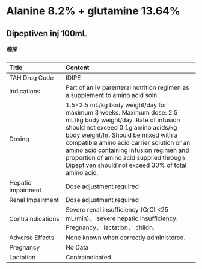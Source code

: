 # Alanine 8.2% + glutamine 13.64%

## Dipeptiven inj 100mL

##### 臨採

| Title              | Content                                                                                                                                                                                                                                                                                                                                                                           |
|:-------------------|:----------------------------------------------------------------------------------------------------------------------------------------------------------------------------------------------------------------------------------------------------------------------------------------------------------------------------------------------------------------------------------|
| TAH Drug Code      | IDIPE                                                                                                                                                                                                                                                                                                                                                                             |
| Indications        | Part of an IV parenteral nutrition regimen as a supplement to amino acid soln                                                                                                                                                                                                                                                                                                     |
| Dosing             | 1.5-2.5 mL/kg body weight/day for maximum 3 weeks. Maximum dose: 2.5 mL/kg body weight/day. Rate of infusion should not exceed 0.1g amino acids/kg body weight/hr. Should be mixed with a compatible amino acid carrier solution or an amino acid containing infusion regimen and proportion of amino acid supplied through Dipeptiven should not exceed 30% of total amino acid. |
| Hepatic Impairment | Dose adjustment required                                                                                                                                                                                                                                                                                                                                                          |
| Renal Impairment   | Dose adjustment required                                                                                                                                                                                                                                                                                                                                                          |
| Contraindications  | Severe renal insufficiency (CrCl <25 mL/min)， severe hepatic insufficiency. Pregnancy， lactation， childn.                                                                                                                                                                                                                                                                      |
| Adverse Effects    | None known when correctly administered.                                                                                                                                                                                                                                                                                                                                           |
| Pregnancy          | No Data                                                                                                                                                                                                                                                                                                                                                                           |
| Lactation          | Contraindicated                                                                                                                                                                                                                                                                                                                                                                   |

